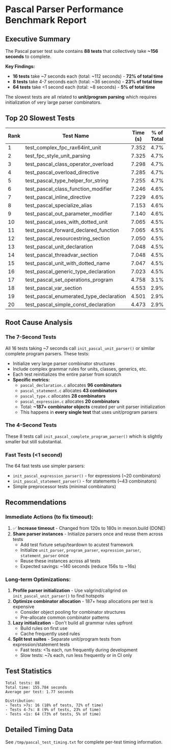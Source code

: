 # Pascal Parser Performance Benchmark Report

## Executive Summary

The Pascal parser test suite contains **88 tests** that collectively take **~156 seconds** to complete.

**Key Findings:**
- **16 tests** take ~7 seconds each (total: ~112 seconds) - **72% of total time**
- **8 tests** take 4-7 seconds each (total: ~36 seconds) - **23% of total time**
- **64 tests** take <1 second each (total: ~8 seconds) - **5% of total time**

The slowest tests are all related to **unit/program parsing** which requires initialization of very large parser combinators.

## Top 20 Slowest Tests

| Rank | Test Name | Time (s) | % of Total |
|------|-----------|----------|------------|
| 1 | test_complex_fpc_rax64int_unit | 7.352 | 4.7% |
| 2 | test_fpc_style_unit_parsing | 7.325 | 4.7% |
| 3 | test_pascal_class_operator_overload | 7.298 | 4.7% |
| 4 | test_pascal_overload_directive | 7.285 | 4.7% |
| 5 | test_pascal_type_helper_for_string | 7.255 | 4.7% |
| 6 | test_pascal_class_function_modifier | 7.246 | 4.6% |
| 7 | test_pascal_inline_directive | 7.229 | 4.6% |
| 8 | test_pascal_specialize_alias | 7.153 | 4.6% |
| 9 | test_pascal_out_parameter_modifier | 7.140 | 4.6% |
| 10 | test_pascal_uses_with_dotted_unit | 7.065 | 4.5% |
| 11 | test_pascal_forward_declared_function | 7.065 | 4.5% |
| 12 | test_pascal_resourcestring_section | 7.050 | 4.5% |
| 13 | test_pascal_unit_declaration | 7.048 | 4.5% |
| 14 | test_pascal_threadvar_section | 7.048 | 4.5% |
| 15 | test_pascal_unit_with_dotted_name | 7.047 | 4.5% |
| 16 | test_pascal_generic_type_declaration | 7.023 | 4.5% |
| 17 | test_pascal_set_operations_program | 4.758 | 3.1% |
| 18 | test_pascal_var_section | 4.553 | 2.9% |
| 19 | test_pascal_enumerated_type_declaration | 4.501 | 2.9% |
| 20 | test_pascal_simple_const_declaration | 4.473 | 2.9% |

## Root Cause Analysis

### The 7-Second Tests
All 16 tests taking ~7 seconds call `init_pascal_unit_parser()` or similar complete program parsers. These tests:
- Initialize very large parser combinator structures
- Include complex grammar rules for units, classes, generics, etc.
- Each test reinitializes the entire parser from scratch
- **Specific metrics:**
  - `pascal_declaration.c` allocates **96 combinators**
  - `pascal_statement.c` allocates **43 combinators**  
  - `pascal_type.c` allocates **28 combinators**
  - `pascal_expression.c` allocates **20 combinators**
  - Total: **~187+ combinator objects** created per unit parser initialization
  - This happens in **every single test** that uses unit/program parsers

### The 4-Second Tests
These 8 tests call `init_pascal_complete_program_parser()` which is slightly smaller but still substantial.

### Fast Tests (<1 second)
The 64 fast tests use simpler parsers:
- `init_pascal_expression_parser()` - for expressions (~20 combinators)
- `init_pascal_statement_parser()` - for statements (~43 combinators)
- Simple preprocessor tests (minimal combinators)

## Recommendations

### Immediate Actions (to fix timeout):
1. ✅ **Increase timeout** - Changed from 120s to 180s in meson.build (DONE)
2. **Share parser instances** - Initialize parsers once and reuse them across tests
   - Add test fixture setup/teardown to acutest framework
   - Initialize `unit_parser`, `program_parser`, `expression_parser`, `statement_parser` once
   - Reuse these instances across all tests
   - Expected savings: ~140 seconds (reduce 156s to ~16s)

### Long-term Optimizations:
1. **Profile parser initialization** - Use valgrind/callgrind on `init_pascal_unit_parser()` to find hotspots
2. **Optimize combinator allocation** - 187+ heap allocations per test is expensive
   - Consider object pooling for combinator structures
   - Pre-allocate common combinator patterns
3. **Lazy initialization** - Don't build all grammar rules upfront
   - Build rules on first use
   - Cache frequently used rules
4. **Split test suites** - Separate unit/program tests from expression/statement tests
   - Fast tests: <1s each, run frequently during development
   - Slow tests: ~7s each, run less frequently or in CI only

## Test Statistics

```
Total tests: 88
Total time: 155.784 seconds
Average per test: 1.77 seconds

Distribution:
- Tests >7s: 16 (18% of tests, 72% of time)
- Tests 4-7s: 8 (9% of tests, 23% of time)  
- Tests <1s: 64 (73% of tests, 5% of time)
```

## Detailed Timing Data

See `/tmp/pascal_test_timing.txt` for complete per-test timing information.
